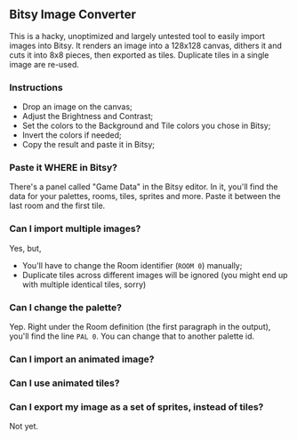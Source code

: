 ## Bitsy Image Converter

This is a hacky, unoptimized and largely untested tool to easily import images into Bitsy.
It renders an image into a 128x128 canvas, dithers it and cuts it into 8x8 pieces, then exported as tiles.
Duplicate tiles in a single image are re-used.

### Instructions
* Drop an image on the canvas;
* Adjust the Brightness and Contrast;
* Set the colors to the Background and Tile colors you chose in Bitsy;
* Invert the colors if needed;
* Copy the result and paste it in Bitsy;

### Paste it WHERE in Bitsy?
There's a panel called "Game Data" in the Bitsy editor. In it, you'll find the data for your palettes, rooms, tiles, sprites and more.
Paste it between the last room and the first tile.

### Can I import multiple images?
Yes, but,
* You'll have to change the Room identifier (`ROOM 0`) manually;
* Duplicate tiles across different images will be ignored (you might end up with multiple identical tiles, sorry)

### Can I change the palette?
Yep. Right under the Room definition (the first paragraph in the output), you'll find the line `PAL 0`. You can change that to another palette id.

### Can I import an animated image?
### Can I use animated tiles?
### Can I export my image as a set of sprites, instead of tiles?
Not yet.
